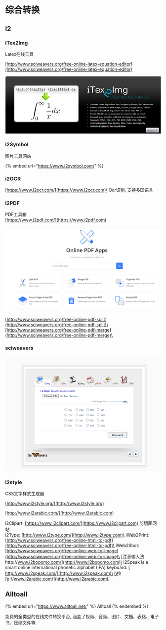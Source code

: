 # 综合转换

## i2

### iTex2Img

Latex在线工具

[http://www.sciweavers.org/free-online-latex-equation-editor](http://www.sciweavers.org/free-online-latex-equation-editor)

![](<../../.gitbook/assets/image (6).png>)

### i2Symbol

图片工具网站

{% embed url="https://www.i2symbol.com/" %}

### i2OCR

[https://www.i2ocr.com/](https://www.i2ocr.com)\
Ocr识别. 支持多国语言

### i2PDF

PDF工具箱\
[https://www.i2pdf.com/](https://www.i2pdf.com)

![](<../../.gitbook/assets/image (7).png>)

[http://www.sciweavers.org/free-online-pdf-split](http://www.sciweavers.org/free-online-pdf-split)\
[http://www.sciweavers.org/free-online-pdf-merge](http://www.sciweavers.org/free-online-pdf-merge)\
&#x20;

### sciweavers

![](<../../.gitbook/assets/image (8).png>)

### i2style

CSS文字样式生成器

[http://www.i2style.org/](http://www.i2style.org)

[http://www.i2arabic.com/](http://www.i2arabic.com)

i2Clipart: [https://www.i2clipart.com/](https://www.i2clipart.com) 剪切画网站\
i2Type: [http://www.i2type.com/](http://www.i2type.com)\
iWeb2Print: [http://www.sciweavers.org/free-online-html-to-pdf](http://www.sciweavers.org/free-online-html-to-pdf)\
iWeb2Shot: [http://www.sciweavers.org/free-online-web-to-image](http://www.sciweavers.org/free-online-web-to-image)\
[注音输入法http://www.i2bopomo.com/](http://www.i2bopomo.com)\
i2Speak is a smart online international phonetic alphabet (IPA) keyboard: [ http://www.i2speak.com/](http://www.i2speak.com)\
[h](http://www.i2arabic.com)拉[p://www.i2arabic.com/](http://www.i2arabic.com)i

## Alltoall

{% embed url="https://www.alltoall.net/" %}
Alltoall
{% endembed %}

免费的全类型的在线文件转换平台, 涵盖了视频、音频、图片、文档、表格、电子书、压缩文件等.
